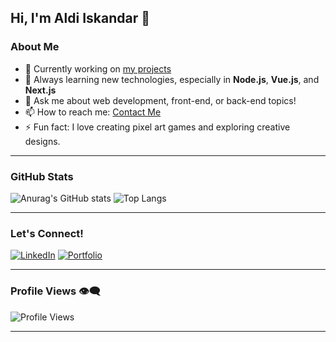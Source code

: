 ## Hi, I'm Aldi Iskandar 👋

### About Me
- 🔭 Currently working on [my projects](https://aldiiskandar.com/)
- 🌱 Always learning new technologies, especially in **Node.js**, **Vue.js**, and **Next.js**
- 💬 Ask me about web development, front-end, or back-end topics!
- 📫 How to reach me: [Contact Me](https://aldiiskandar.com/#contact)
- ⚡ Fun fact: I love creating pixel art games and exploring creative designs.

---

### GitHub Stats
![Anurag's GitHub stats](https://github-readme-stats.vercel.app/api?username=salamanderin45&show_icons=true&theme=tokyonight)
![Top Langs](https://github-readme-stats.vercel.app/api/top-langs/?username=salamanderin45&layout=compact&theme=tokyonight)

---

### Let's Connect!
[![LinkedIn](https://img.shields.io/badge/LinkedIn-0077B5?logo=linkedin&logoColor=white&style=for-the-badge)](https://www.linkedin.com/in/aldi-iskandar-092911156/)
[![Portfolio](https://img.shields.io/badge/Portfolio-000000?logo=internet-explorer&logoColor=white&style=for-the-badge)](https://aldiiskandar.com)

---

### Profile Views 👁️‍🗨️
![Profile Views](https://visitor-badge.laobi.icu/badge?page_id=salamanderin45)

---

<!--
**salamanderin45/salamanderin45** is a ✨ _special_ ✨ repository because its `README.md` (this file) appears on your GitHub profile.

Here are some ideas to get you started:

- 🔭 I’m currently working on ...
- 🌱 I’m currently learning ...
- 👯 I’m looking to collaborate on ...
- 🤔 I’m looking for help with ...
- 💬 Ask me about ...
- 📫 How to reach me: ...
- 😄 Pronouns: ...
- ⚡ Fun fact: ...
-->

